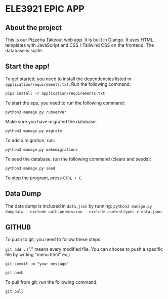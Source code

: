# ELE3921 EPIC APP

## About the project

This is our Pizzeria Takeout web app. It is built in Django. It uses HTML templates with JavaScript and CSS / Tailwind CSS on the frontend. The database is sqlite. 

## Start the app!

To get started, you need to install the dependencies listed in `application/requirements.txt`. Run the following command:

`pip3 install -r application/requirements.txt`

To start the app, you need to run the following command:

`python3 manage.py runserver`

Make sure you have migrated the database.

`python3 manage.py migrate`

To add a migration, run:

`python3 manage.py makemigrations`

To seed the database, run the following command (clears and seeds):

`python3 manage.py seed`

To stop the program, press `CTRL + C`.

## Data Dump

The data dump is included in `data.json` by running: `python3 manage.py dumpdata --exclude auth.permission --exclude contenttypes > data.json`.


## GITHUB

To push to git, you need to follow these steps:

`git add .` ("." means every modified file. You can choose to push a specific file by writing "menu.html" ex.)

`git commit -m "your message"`

`git push`

To pull from git, run the following command:

`git pull`
